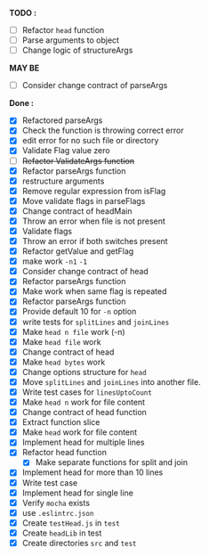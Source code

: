 **TODO :**
- [ ] Refactor `head` function
- [ ] Parse arguments to object
- [ ] Change logic of structureArgs
 
**MAY BE**
- [ ] Consider change contract of parseArgs

**Done :**
- [x] Refactored parseArgs 
- [x] Check the function is throwing correct error 
- [x] edit error for no such file or directory
- [x] Validate Flag value zero 
- [ ] ~~Refactor ValidateArgs function~~
- [x] Refactor parseArgs function
- [x] restructure arguments 
- [x] Remove  regular expression from isFlag
- [x] Move validate flags in parseFlags
- [x] Change contract of headMain
- [x] Throw an error when file is not present
- [x] Validate flags
- [x] Throw an error if both switches present
- [x] Refactor getValue and getFlag
- [x] make work `-n1` `-1`
- [x] Consider change contract of head
- [x] Refactor parseArgs function
- [x] Make work when same flag is repeated 
- [x] Refactor parseArgs function 
- [x] Provide default 10 for `-n` option
- [x] write tests for `splitLines` and `joinLines`
- [x] Make `head n file` work (-n)
- [x] Make `head file` work
- [x] Change contract of head
- [x] Make `head bytes` work
- [x] Change options structure for `head` 
- [x] Move `splitLines` and `joinLines` into another file.
- [x] Write test cases for `linesUptoCount`
- [x] Make `head n` work for file content
- [x] Change contract of head function
- [x] Extract function slice 
- [x] Make `head` work for file content
- [x] Implement head for multiple lines
- [x] Refactor head function
  - [x] Make separate functions for split and join
- [X] Implement head for more than 10 lines
- [x] Write test case
- [x] Implement head for single line
- [x] Verify `mocha` exists
- [x] use `.eslintrc.json`
- [x] Create `testHead.js` in `test`
- [x] Create `headLib` in test
- [x] Create directories `src` and `test`

